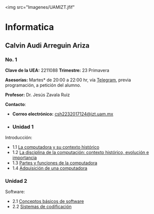 <img src="Imagenes/UAMIZT.jfif"
# Informatica
## Calvin Audi Arreguin Ariza
### No. 1

**Clave de la UEA:** 2211088
**Trimestre:** 23 Primavera

**Asesorías:**  Martes* de 20:00 a 22:00 hr, vía [Telegram](https://telegram.org/apps), previa programación, a petición del alumno.

**Profesor:** Dr. Jesús Zavala Ruiz

**Contacto**:
- **Correo electrónico:** [csh2232017124@izt.uam.mx](mailto:csh2232017124@izt.uam.mx)
  
- ### Unidad 1
Introducción:
- 1.1 [La computadora y su contexto histórico](Tarea1.1.md)
- 1.2 [La disciplina de la computación: contexto histórico, evolución e importancia](Tarea1.2.md)
- 1.3 [Partes y funciones de la computadora](Tarea1.3.md)
- 1.4 [Adquisición de una computadora](Practica1.4.md)

### Unidad 2
Software:
- 2.1 [Conceptos básicos de software](Tarea2.1.md)
- 2.2 [Sistemas de codificación](Practica2.2.md)
